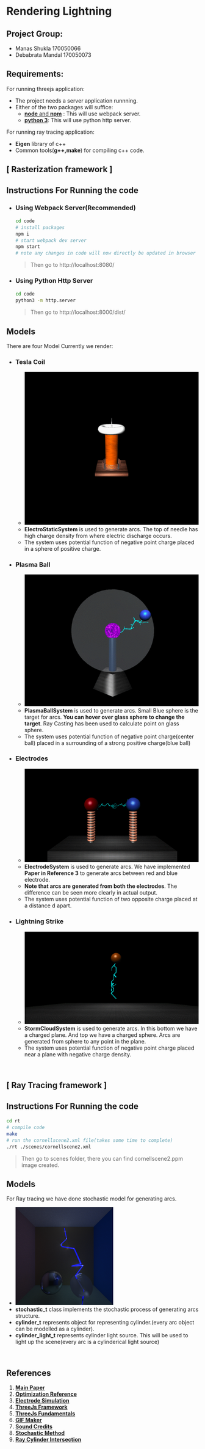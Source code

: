 # Rendering Lightning

## Project Group:
* Manas Shukla 170050066
* Debabrata Mandal 170050073


## Requirements:
For running threejs application:
* The project needs a server application runnning.
* Either of the two packages will suffice:
    * [**node** and **npm**](https://nodejs.org/en/download/) : This will use webpack server. 
    * [**python 3**](https://www.python.org/downloads/): This will use python http server.

For running ray tracing application:
* **Eigen** library of c++
* Common tools(**g++,make**) for compiling c++ code.


## [ Rasterization framework ]


## Instructions For Running the code ##



* ### Using Webpack Server(**Recommended**) ###
    ```bash
    cd code
    # install packages
    npm i
    # start webpack dev server
    npm start
    # note any changes in code will now directly be updated in browser
    ```
    > Then go to http://localhost:8080/

* ### Using Python Http Server ###
    ```bash
    cd code
    python3 -m http.server 
    ```
    > Then go to http://localhost:8000/dist/


## Models ##
There are four Model Currently we render:
* ### **Tesla Coil** ###
    * ![Tesla Coil](./img/tc.gif)
    * **ElectroStaticSystem** is used to generate arcs. The top of needle has high charge density from where electric discharge occurs.
    * The system uses potential function of negative point charge placed in a sphere of positive charge.

* ### **Plasma Ball** ###
    * ![Plasma Ball](./img/pb.gif)
    * **PlasmaBallSystem** is used to generate arcs. Small Blue sphere is the target for arcs. **You can hover over glass sphere to change the target**. Ray Casting has been used to calculate point on glass sphere.
    * The system uses potential function of negative point charge(center ball) placed in a surrounding of a strong positive charge(blue ball)

* ### **Electrodes** ### 
    * ![Electrodes](./img/eltr.gif)
    * **ElectrodeSystem** is used to generate arcs. We have implemented **Paper in Reference 3** to generate arcs between red and blue electrode.
    * **Note that arcs are generated from both the electrodes**. The difference can be seen more clearly in actual output.
    * The system uses potential function of two opposite charge placed at a distance d apart. 

* ### **Lightning Strike** ####
    * ![Lightning Strike](./img/ls.gif)
    * **StormCloudSystem** is used to generate arcs. In this bottom we have a charged plane. And top we have a charged sphere. Arcs are generated from sphere to any point in the plane.
    * The system uses potential function of negative point charge placed near a plane with negative charge density. 

<br/>

## [ Ray Tracing framework ]


## Instructions For Running the code ##

```bash
cd rt
# compile code
make
# run the cornellscene2.xml file(takes some time to complete)
./rt ./scenes/cornellscene2.xml
```
> Then go to scenes folder, there you can find cornellscene2.ppm image created.


## Models ##
For Ray tracing we have done stochastic model for generating arcs.

* ![Cornell Scene](./img/rt-1.png)
* **stochastic_t** class implements the stochastic process of generating arcs structure.
* **cylinder_t** represents object for representing cylinder.(every arc object can be modelled as a cylinder).
* **cylinder_light_t** represents cylinder light source. This will be used to light up the scene(every arc is a cylinderical light source)

<br/>


## References
1. [**Main Paper**](http://gamma.cs.unc.edu/LIGHTNING/lightning.pdf)
2. [**Optimization Reference**](http://gamma.cs.unc.edu/FRAC/laplacian_large.pdf)
3. [**Electrode Simulation**](https://www.researchgate.net/publication/236619131_Fractal_Nature_of_Simulated_Lightning_Channels)
4. [**ThreeJs Framework**](https://threejs.org/)
5. [**ThreeJs Fundamentals**](https://threejsfundamentals.org/)
6. [**GIF Maker**](https://ezgif.com/maker)
7. [**Sound Credits**](https://www.youtube.com/watch?v=xMooLcAqiXg)
8. [**Stochastic Method**](https://www.researchgate.net/publication/224347603_Mathematical_Model_of_Lightning_Stroke_Development)
9. [**Ray Cylinder Intersection**](https://www.doc.ic.ac.uk/~dfg/graphics/graphics2009/GraphicsLecture11.pdf)